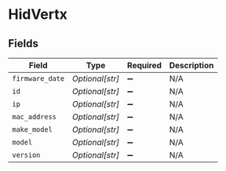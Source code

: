 # HidVertx


## Fields

| Field              | Type               | Required           | Description        |
| ------------------ | ------------------ | ------------------ | ------------------ |
| `firmware_date`    | *Optional[str]*    | :heavy_minus_sign: | N/A                |
| `id`               | *Optional[str]*    | :heavy_minus_sign: | N/A                |
| `ip`               | *Optional[str]*    | :heavy_minus_sign: | N/A                |
| `mac_address`      | *Optional[str]*    | :heavy_minus_sign: | N/A                |
| `make_model`       | *Optional[str]*    | :heavy_minus_sign: | N/A                |
| `model`            | *Optional[str]*    | :heavy_minus_sign: | N/A                |
| `version`          | *Optional[str]*    | :heavy_minus_sign: | N/A                |